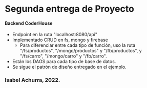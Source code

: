 # Segunda entrega de Proyecto

#### Backend CoderHouse

- Endpoint en la ruta "localhost:8080/api"
- Implementado CRUD en fs, mongo y firebase
  - Para diferenciar entre cada tipo de función, uso la ruta "/fs/productos", "/mongo/productos" y "/fb/productos", y "/fs/carro", "/mongo/carro" y "/fb/carro".
- Están los DAOS para cada tipo de base de datos.
- Se sigue el patrón de diseño entregado en el ejemplo.

### Isabel Achurra, 2022.
